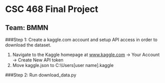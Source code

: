 # CSC 468 Final Project
## Team: BMMN

###Step 1: Create a kaggle.com account and setup API access in order to download the dataset.
1. Navigate to the Kaggle homepage at www.kaggle.com -> Your Account -> Create New API token
2. Move kaggle.json to C:\Users\[user name]\.kaggle

###Step 2: Run download_data.py
